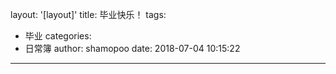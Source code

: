 layout: '[layout]'
title: 毕业快乐！
tags:
  - 毕业
categories:
  - 日常簿
author: shamopoo
date: 2018-07-04 10:15:22
---
<div class="aplayer" data-id="5240550" data-server="netease" data-type="song" data-mode="single"></div>

<!-- more -->
